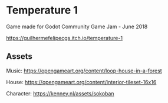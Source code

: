 # Temperature 1

Game made for Godot Community Game Jam - June 2018

https://guilhermefelipecgs.itch.io/temperature-1


## Assets

Music: https://opengameart.org/content/loop-house-in-a-forest

House: https://opengameart.org/content/interior-tileset-16x16

Character: https://kenney.nl/assets/sokoban

